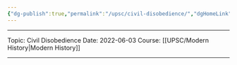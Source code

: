 ```yaml
---
{"dg-publish":true,"permalink":"/upsc/civil-disobedience/","dgHomeLink":true,"dgPassFrontmatter":false}
---
```


----
Topic: Civil Disobedience
Date: 2022-06-03
Course: [[UPSC/Modern History|Modern History]]  

----



